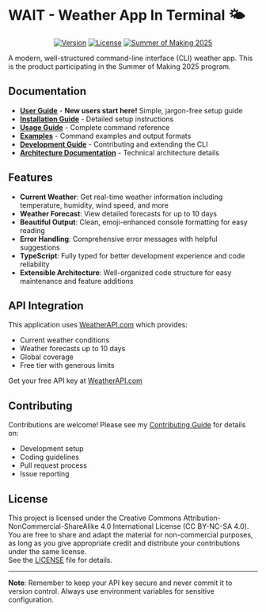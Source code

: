 # WAIT - Weather App In Terminal 🌤️

<div align="center">

[![Version](https://img.shields.io/badge/Version-1.0.0-blue.svg)](https://github.com/your-username/wait/releases)
[![License](https://img.shields.io/badge/License-CC%20BY--NC--SA%204.0-green.svg)](./LICENSE)
[![Summer of Making 2025](https://img.shields.io/badge/Summer%20of%20Making-2025-ff6b35.svg)](https://summerofmaking.com/)

</div>

A modern, well-structured command-line interface (CLI) weather app. This is the product participating in the Summer of Making 2025 program.

## Documentation

- **[User Guide](docs/USER_GUIDE.md)** - **New users start here!** Simple, jargon-free setup guide
- **[Installation Guide](docs/INSTALLATION.md)** - Detailed setup instructions
- **[Usage Guide](docs/USAGE.md)** - Complete command reference
- **[Examples](docs/EXAMPLES.md)** - Command examples and output formats
- **[Development Guide](docs/DEVELOPMENT.md)** - Contributing and extending the CLI
- **[Architecture Documentation](docs/ARCHITECTURE.md)** - Technical architecture details

## Features

- **Current Weather**: Get real-time weather information including temperature, humidity, wind speed, and more
- **Weather Forecast**: View detailed forecasts for up to 10 days
- **Beautiful Output**: Clean, emoji-enhanced console formatting for easy reading
- **Error Handling**: Comprehensive error messages with helpful suggestions
- **TypeScript**: Fully typed for better development experience and code reliability
- **Extensible Architecture**: Well-organized code structure for easy maintenance and feature additions

## API Integration

This application uses [WeatherAPI.com](https://www.weatherapi.com/) which provides:
- Current weather conditions
- Weather forecasts up to 10 days
- Global coverage
- Free tier with generous limits

Get your free API key at [WeatherAPI.com](https://www.weatherapi.com/)

## Contributing

Contributions are welcome! Please see my [Contributing Guide](docs/CONTRIBUTING.md) for details on:
- Development setup
- Coding guidelines  
- Pull request process
- Issue reporting

## License

This project is licensed under the Creative Commons Attribution-NonCommercial-ShareAlike 4.0 International License (CC BY-NC-SA 4.0).  
You are free to share and adapt the material for non-commercial purposes, as long as you give appropriate credit and distribute your contributions under the same license.  
See the [LICENSE](./LICENSE) file for details.

---

**Note**: Remember to keep your API key secure and never commit it to version control. Always use environment variables for sensitive configuration.